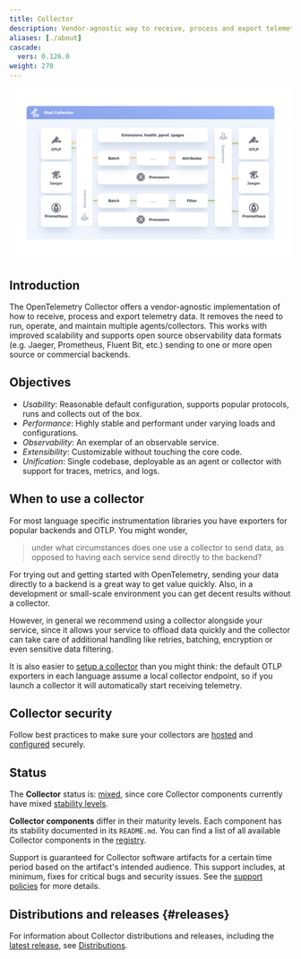 ```yaml
---
title: Collector
description: Vendor-agnostic way to receive, process and export telemetry data.
aliases: [./about]
cascade:
  vers: 0.126.0
weight: 270
---
```


![OpenTelemetry Collector diagram with Jaeger, OTLP and Prometheus integration](img/otel-collector.svg)

## Introduction

The OpenTelemetry Collector offers a vendor-agnostic implementation of how to
receive, process and export telemetry data. It removes the need to run, operate,
and maintain multiple agents/collectors. This works with improved scalability
and supports open source observability data formats (e.g. Jaeger, Prometheus,
Fluent Bit, etc.) sending to one or more open source or commercial backends.

## Objectives

- _Usability_: Reasonable default configuration, supports popular protocols,
  runs and collects out of the box.
- _Performance_: Highly stable and performant under varying loads and
  configurations.
- _Observability_: An exemplar of an observable service.
- _Extensibility_: Customizable without touching the core code.
- _Unification_: Single codebase, deployable as an agent or collector with
  support for traces, metrics, and logs.

## When to use a collector

For most language specific instrumentation libraries you have exporters for
popular backends and OTLP. You might wonder,

> under what circumstances does one use a collector to send data, as opposed to
> having each service send directly to the backend?

For trying out and getting started with OpenTelemetry, sending your data
directly to a backend is a great way to get value quickly. Also, in a
development or small-scale environment you can get decent results without a
collector.

However, in general we recommend using a collector alongside your service, since
it allows your service to offload data quickly and the collector can take care
of additional handling like retries, batching, encryption or even sensitive data
filtering.

It is also easier to [setup a collector](quick-start) than you might think: the
default OTLP exporters in each language assume a local collector endpoint, so if
you launch a collector it will automatically start receiving telemetry.

## Collector security

Follow best practices to make sure your collectors are [hosted] and [configured]
securely.

## Status

The **Collector** status is: [mixed][], since core Collector components
currently have mixed [stability levels][].

**Collector components** differ in their maturity levels. Each component has its
stability documented in its `README.md`. You can find a list of all available
Collector components in the [registry][].

Support is guaranteed for Collector software artifacts for a certain time period
based on the artifact's intended audience. This support includes, at minimum,
fixes for critical bugs and security issues. See the
[support policies](https://github.com/open-telemetry/opentelemetry-collector/blob/main/VERSIONING.md)
for more details.

## Distributions and releases {#releases}

For information about Collector distributions and releases, including the
[latest release][], see [Distributions](distributions/).

[configured]: /docs/security/config-best-practices/
[hosted]: /docs/security/hosting-best-practices/
[latest release]:
  https://github.com/open-telemetry/opentelemetry-collector-releases/releases/latest
[mixed]: /docs/specs/otel/document-status/#mixed
[registry]: /ecosystem/registry/?language=collector
[stability levels]:
  https://github.com/open-telemetry/opentelemetry-collector#stability-levels
